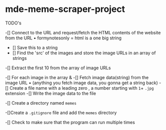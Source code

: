 # mde-meme-scraper-project

TODO's 

-[] Connect to the URL and request/fetch the HTML contents of the website from the URL
	• formynotesonly = html is a one big string
- [] Save this to a string
- [] Find the 'src' of the images and store the image URLs in an array of strings


-[] Extract the first 10 from the array of image URLs

-[] For each image in the array & 
	-[] Fetch image data(string) from the image URL
	•  (anything you fetch image data, you gonna get a string back)
	-[] Create a file name with a leading zero , a number  starting with `1`+ `.jpg` extension
	-[] Write the image data to the file
	
-[] Create a directory named `memes` 


-[]Create a `.gitignore` file and add the `memes` directory



-[] Check to make sure that the program can run multiple times

